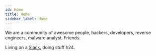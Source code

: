 ```yaml
---
id: home
title: Home
sidebar_label: Home
---
```


We are a community of awesome people, hackers, developers, reverse engineers, malware analyst. Friends.

Living on a [Slack](https://join.slack.com/t/resecret/shared_invite/zt-4sjjl4md-_M8AB5_tic~HTbFPY9oEFg), doing stuff h24.